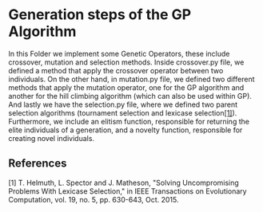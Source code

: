 # Generation steps of the GP Algorithm

In this Folder we implement some Genetic Operators, these include crossover, mutation and selection methods.
Inside crossover.py file, we defined a method that apply the crossover operator between two individuals.
On the other hand, in mutation.py file, we defined two different methods that apply the mutation operator, one for the GP algorithm and another for the hill climbing algorithm (which can also be used within GP).
And lastly we have the selection.py file, where we defined two parent selection algorithms (tournament selection and lexicase selection[[1]](#1)). Furthermore, we include an elitism function, responsible for returning the elite individuals of a generation, and a novelty function, responsible for creating novel individuals.


## References

<a id="1">[1]</a>
T. Helmuth, L. Spector and J. Matheson, "Solving Uncompromising Problems With Lexicase Selection," in IEEE Transactions on Evolutionary Computation, vol. 19, no. 5, pp. 630-643, Oct. 2015.
